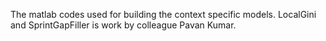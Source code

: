 The matlab codes used for building the context specific models. LocalGini and SprintGapFiller is work by colleague Pavan Kumar.